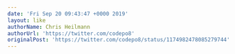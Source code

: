 ```yaml
---
date: 'Fri Sep 20 09:43:47 +0000 2019'
layout: like
authorName: Chris Heilmann
authorUrl: 'https://twitter.com/codepo8'
originalPost: 'https://twitter.com/codepo8/status/1174982478085279744'
---
```

